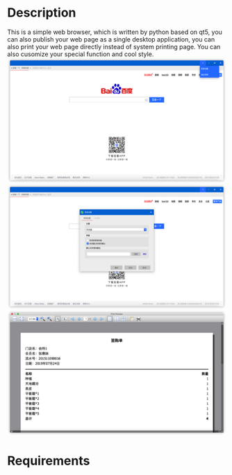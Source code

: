 # Description
This is a simple web browser, which is written by python based on qt5, you can also publish your web page as a single desktop application, you can also print your web page directly instead of  system printing page. You can also cusomize your special function and cool style. 
![screenshot-1](https://github.com/pipibear/web-browser/blob/master/screenshot/screenshot-1.png)
![screenshot-2](https://github.com/pipibear/web-browser/blob/master/screenshot/screenshot-2.png)
![screenshot-3](https://github.com/pipibear/web-browser/blob/master/screenshot/screenshot-3.png)

# Requirements
